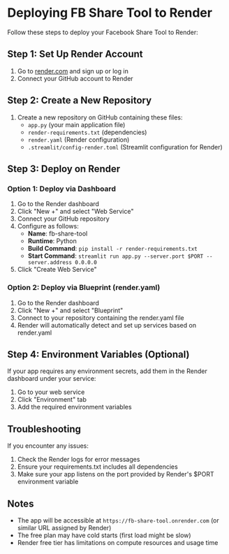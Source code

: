 # Deploying FB Share Tool to Render

Follow these steps to deploy your Facebook Share Tool to Render:

## Step 1: Set Up Render Account

1. Go to [render.com](https://render.com) and sign up or log in
2. Connect your GitHub account to Render

## Step 2: Create a New Repository

1. Create a new repository on GitHub containing these files:
   - `app.py` (your main application file)
   - `render-requirements.txt` (dependencies)
   - `render.yaml` (Render configuration)
   - `.streamlit/config-render.toml` (Streamlit configuration for Render)

## Step 3: Deploy on Render

### Option 1: Deploy via Dashboard

1. Go to the Render dashboard
2. Click "New +" and select "Web Service"
3. Connect your GitHub repository
4. Configure as follows:
   - **Name**: fb-share-tool
   - **Runtime**: Python
   - **Build Command**: `pip install -r render-requirements.txt`
   - **Start Command**: `streamlit run app.py --server.port $PORT --server.address 0.0.0.0`
5. Click "Create Web Service"

### Option 2: Deploy via Blueprint (render.yaml)

1. Go to the Render dashboard
2. Click "New +" and select "Blueprint"
3. Connect to your repository containing the render.yaml file
4. Render will automatically detect and set up services based on render.yaml

## Step 4: Environment Variables (Optional)

If your app requires any environment secrets, add them in the Render dashboard under your service:
1. Go to your web service
2. Click "Environment" tab
3. Add the required environment variables

## Troubleshooting

If you encounter any issues:
1. Check the Render logs for error messages
2. Ensure your requirements.txt includes all dependencies
3. Make sure your app listens on the port provided by Render's $PORT environment variable

## Notes

- The app will be accessible at `https://fb-share-tool.onrender.com` (or similar URL assigned by Render)
- The free plan may have cold starts (first load might be slow)
- Render free tier has limitations on compute resources and usage time